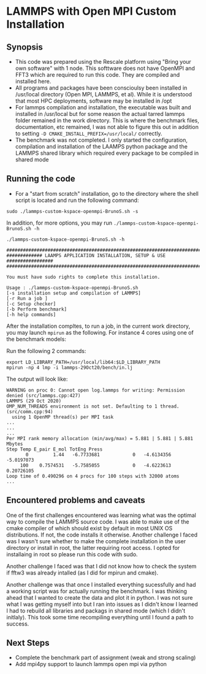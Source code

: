 # LAMMPS with Open MPI Custom Installation

## Synopsis
- This code was prepared using the Rescale platform using "Bring your own software" with 1 node. This softtware does not have OpenMPI and FFT3 which are required to run this code. They are compiled and installed here.
- All programs and packages have been conscioulsy been installed in /usr/local directory (Open MPI, LAMMPS, et al). While it is understood that most HPC deployments, software may be installed in /opt
- For lammps compilation and installation, the executable was built and installed in /usr/local but for some reason the actual tarred lammps folder remained in the work directory. This is where the benchmark files, documentation, etc remained, I was not able to figure this out in addition to setting `-D CMAKE_INSTALL_PREFIX=/usr/local/` correctly.
- The benchmark was not completed. I only started the configuration, compilation and installation of the LAAMPS python package and the LAMMPS shared library which required every package to be compiled in shared mode


## Running the code
- For a "start from scratch" installation, go to the directory where the shell script is located and run the following command:

```
sudo ./lammps-custom-kspace-openmpi-BrunoS.sh -s
```

In addition, for more options, you may run `./lammps-custom-kspace-openmpi-BrunoS.sh -h`

```
./lammps-custom-kspace-openmpi-BrunoS.sh -h

############################################################################
############# LAAMPS APPLICATION INSTALLATION, SETUP & USE #################
############################################################################

You must have sudo rights to complete this installation.

Usage : ./lammps-custom-kspace-openmpi-BrunoS.sh
[-s installation setup and compilation of LAMMPS]
[-r Run a job ]
[-c Setup checker]
[-b Perform benchmark]
[-h help commands]
```

After the installation compltes, to run a job, in the current work directory, you may launch `mpirun` as the following. For instance 4 cores using one of the benchmark models:

Run the following 2 commands:
```
export LD_LIBRARY_PATH=/usr/local/lib64:$LD_LIBRARY_PATH
mpirun -np 4 lmp -i lammps-29Oct20/bench/in.lj
```

The output will look like:

```
WARNING on proc 0: Cannot open log.lammps for writing: Permission denied (src/lammps.cpp:427)
LAMMPS (29 Oct 2020)
OMP_NUM_THREADS environment is not set. Defaulting to 1 thread. (src/comm.cpp:94)
  using 1 OpenMP thread(s) per MPI task
...
...
...
Per MPI rank memory allocation (min/avg/max) = 5.881 | 5.881 | 5.881 Mbytes
Step Temp E_pair E_mol TotEng Press
       0         1.44   -6.7733681            0   -4.6134356   -5.0197073
     100    0.7574531   -5.7585055            0   -4.6223613   0.20726105
Loop time of 0.490296 on 4 procs for 100 steps with 32000 atoms
...
```

## Encountered problems and caveats

One of the first challenges encountered was learning what was the optimal way to compile the LAMMPS source code. I was able to make use of the cmake compiler of which should exist by default in most UNIX OS distributions. If not, the code installs it otherwise. Another challenge I faced was I wasn't sure whether to make the complete installation in the user directory or install in root, the latter requiring root access. I opted for installaing in root so please run this code with sudo.

Another challenge I faced was that I did not know how to check the system if fftw3 was already intalled (as I did for mpirun and cmake).

Another challenge was that once I installed everything sucessfully and had a working script was for actually running the benchmark. I was thinking ahead that I wanted to create the data and plot it in python. I was not sure what I was getting myself into but I ran into issues as I didn't know I learned I had to rebuild all libraries and packags in shared mode (which I didn't initlaly). This took some time recompiling everything until I found a path to success.


## Next Steps

- Complete the benchmark part of assignment (weak and strong scaling)
- Add mpi4py support to launch lammps open mpi via python
